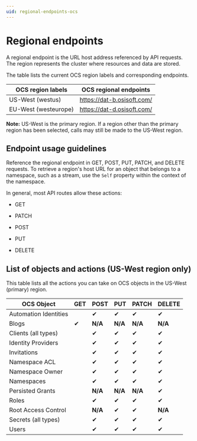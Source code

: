 ```yaml
---
uid: regional-endpoints-ocs
---
```


# Regional endpoints

A regional endpoint is the URL host address referenced by API requests. The region represents the cluster where resources and data are stored. 

The table lists the current OCS region labels and corresponding endpoints.

| OCS region labels | OCS regional endpoints |
| ------------- | ----------------- |
| US-West (westus) | https://dat-b.osisoft.com/ |
| EU-West (westeurope) | https://dat-d.osisoft.com/ | 

**Note:** US-West is the primary region. If a region other than the primary region has been selected, calls may still be made to the US-West region.

## Endpoint usage guidelines

Reference the regional endpoint in GET,  POST,  PUT, PATCH, and DELETE requests. To retrieve a region's host URL for an object that belongs to a namespace, such as a stream, use the `Self` property within the context of the namespace.

In general, most API routes allow these actions:
 
* GET

* PATCH

* POST

* PUT

* DELETE

## List of objects and actions (US-West region only)

This table lists all the actions you can take on OCS objects in the US-West (primary) region. 

| OCS Object |   GET |   POST |  PUT | PATCH |   DELETE |
| ------ | ------ | ------ | ------ | ------ | ------ |
| Automation Identities |    | ✔ | ✔ |  ✔ | ✔ |
|Blogs| ✔|  **N/A**|    **N/A**|    **N/A**|    **N/A**|
|Clients (all types)    |   |✔| ✔|  ✔|  ✔|
|Identity Providers   |   |✔| ✔|  ✔|  ✔|
|Invitations | | ✔ | ✔ | ✔ | ✔ |
|Namespace ACL  |   |✔  |✔| ✔|  ✔|
|Namespace Owner |  | ✔ | ✔ | ✔ | ✔ |
|Namespaces    |   |✔| ✔|  ✔|  ✔|
|Persisted Grants| | **N/A** | **N/A** | **N/A** | ✔ |
|Roles  | | ✔ | ✔ | ✔ | ✔ |
|Root Access Control |  | **N/A** | ✔ | ✔ | **N/A** |
|Secrets (all types) |  | ✔ | ✔| ✔ | ✔ |
|Users |    | ✔ | ✔| ✔ | ✔ |
